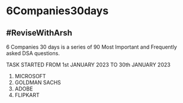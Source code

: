 # 6Companies30days
## #ReviseWithArsh

6 Companies 30 days is a series of 90 Most Important and Frequently asked DSA questions.

TASK STARTED FROM 1st JANUARY 2023 TO 30th JANUARY 2023

1. MICROSOFT
2. GOLDMAN SACHS
3. ADOBE
4. FLIPKART
